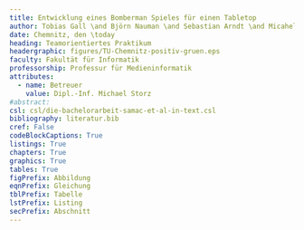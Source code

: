 ```yaml
---
title: Entwicklung eines Bomberman Spieles für einen Tabletop
author: Tobias Gall \and Björn Nauman \and Sebastian Arndt \and Micahel Swora
date: Chemnitz, den \today
heading: Teamorientiertes Praktikum
headergraphic: figures/TU-Chemnitz-positiv-gruen.eps
faculty: Fakultät für Informatik
professorship: Professur für Medieninformatik
attributes:
  - name: Betreuer
    value: Dipl.-Inf. Michael Storz
#abstract:
csl: csl/die-bachelorarbeit-samac-et-al-in-text.csl
bibliography: literatur.bib
cref: False
codeBlockCaptions: True
listings: True
chapters: True
graphics: True
tables: True
figPrefix: Abbildung
eqnPrefix: Gleichung
tblPrefix: Tabelle
lstPrefix: Listing
secPrefix: Abschnitt
---
```

